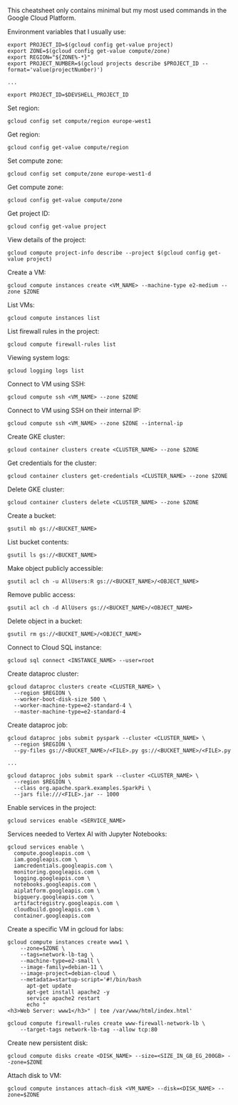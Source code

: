
This cheatsheet only contains minimal but my most used commands in the Google Cloud Platform.

Environment variables that I usually use:

```
export PROJECT_ID=$(gcloud config get-value project)
export ZONE=$(gcloud config get-value compute/zone)
export REGION="${ZONE%-*}"
export PROJECT_NUMBER=$(gcloud projects describe $PROJECT_ID --format='value(projectNumber)')

...

export PROJECT_ID=$DEVSHELL_PROJECT_ID
```

Set region:

```
gcloud config set compute/region europe-west1
```

Get region:

```
gcloud config get-value compute/region
```

Set compute zone:

```
gcloud config set compute/zone europe-west1-d
```

Get compute zone:

```
gcloud config get-value compute/zone
```

Get project ID:

```
gcloud config get-value project
```

View details of the project:

```
gcloud compute project-info describe --project $(gcloud config get-value project)
```

Create a VM:

```
gcloud compute instances create <VM_NAME> --machine-type e2-medium --zone $ZONE
```

List VMs:

```
gcloud compute instances list
```

List firewall rules in the project:

```
gcloud compute firewall-rules list
```

Viewing system logs:

```
gcloud logging logs list
```

Connect to VM using SSH:

```
gcloud compute ssh <VM_NAME> --zone $ZONE
```

Connect to VM using SSH on their internal IP:

```
gcloud compute ssh <VM_NAME> --zone $ZONE --internal-ip
```

Create GKE cluster:

```
gcloud container clusters create <CLUSTER_NAME> --zone $ZONE
```

Get credentials for the cluster:

```
gcloud container clusters get-credentials <CLUSTER_NAME> --zone $ZONE
```

Delete GKE cluster:

```
gcloud container clusters delete <CLUSTER_NAME> --zone $ZONE
```

Create a bucket:

```
gsutil mb gs://<BUCKET_NAME>
```

List bucket contents:

```
gsutil ls gs://<BUCKET_NAME>
```

Make object publicly accessible:

```
gsutil acl ch -u AllUsers:R gs://<BUCKET_NAME>/<OBJECT_NAME>
```

Remove public access:

```
gsutil acl ch -d AllUsers gs://<BUCKET_NAME>/<OBJECT_NAME>
```

Delete object in a bucket:

```
gsutil rm gs://<BUCKET_NAME>/<OBJECT_NAME>
```

Connect to Cloud SQL instance:

```
gcloud sql connect <INSTANCE_NAME> --user=root
```

Create dataproc cluster:

```
gcloud dataproc clusters create <CLUSTER_NAME> \
  --region $REGION \
  --worker-boot-disk-size 500 \
  --worker-machine-type=e2-standard-4 \
  --master-machine-type=e2-standard-4
```

Create dataproc job:

```
gcloud dataproc jobs submit pyspark --cluster <CLUSTER_NAME> \
  --region $REGION \
  --py-files gs://<BUCKET_NAME>/<FILE>.py gs://<BUCKET_NAME>/<FILE>.py

...

gcloud dataproc jobs submit spark --cluster <CLUSTER_NAME> \
  --region $REGION \
  --class org.apache.spark.examples.SparkPi \
  --jars file:///<FILE>.jar -- 1000
```

Enable services in the project:

```
gcloud services enable <SERVICE_NAME>
```

Services needed to Vertex AI with Jupyter Notebooks:

```
gcloud services enable \
  compute.googleapis.com \
  iam.googleapis.com \
  iamcredentials.googleapis.com \
  monitoring.googleapis.com \
  logging.googleapis.com \
  notebooks.googleapis.com \
  aiplatform.googleapis.com \
  bigquery.googleapis.com \
  artifactregistry.googleapis.com \
  cloudbuild.googleapis.com \
  container.googleapis.com
```

Create a specific VM in gcloud for labs:

```
gcloud compute instances create www1 \
    --zone=$ZONE \
    --tags=network-lb-tag \
    --machine-type=e2-small \
    --image-family=debian-11 \
    --image-project=debian-cloud \
    --metadata=startup-script='#!/bin/bash
      apt-get update
      apt-get install apache2 -y
      service apache2 restart
      echo "
<h3>Web Server: www1</h3>" | tee /var/www/html/index.html'

gcloud compute firewall-rules create www-firewall-network-lb \
    --target-tags network-lb-tag --allow tcp:80
```

Create new persistent disk:

```
gcloud compute disks create <DISK_NAME> --size=<SIZE_IN_GB_EG_200GB> --zone=$ZONE
```

Attach disk to VM:

```
gcloud compute instances attach-disk <VM_NAME> --disk=<DISK_NAME> --zone=$ZONE
```
